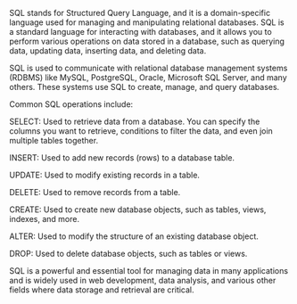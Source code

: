 
SQL stands for Structured Query Language, and it is a domain-specific language used for managing and manipulating relational databases. SQL is a standard language for interacting with databases, and it allows you to perform various operations on data stored in a database, such as querying data, updating data, inserting data, and deleting data.

SQL is used to communicate with relational database management systems (RDBMS) like MySQL, PostgreSQL, Oracle, Microsoft SQL Server, and many others. These systems use SQL to create, manage, and query databases.

Common SQL operations include:

SELECT: Used to retrieve data from a database. You can specify the columns you want to retrieve, conditions to filter the data, and even join multiple tables together.

INSERT: Used to add new records (rows) to a database table.

UPDATE: Used to modify existing records in a table.

DELETE: Used to remove records from a table.

CREATE: Used to create new database objects, such as tables, views, indexes, and more.

ALTER: Used to modify the structure of an existing database object.

DROP: Used to delete database objects, such as tables or views.

SQL is a powerful and essential tool for managing data in many applications and is widely used in web development, data analysis, and various other fields where data storage and retrieval are critical.
